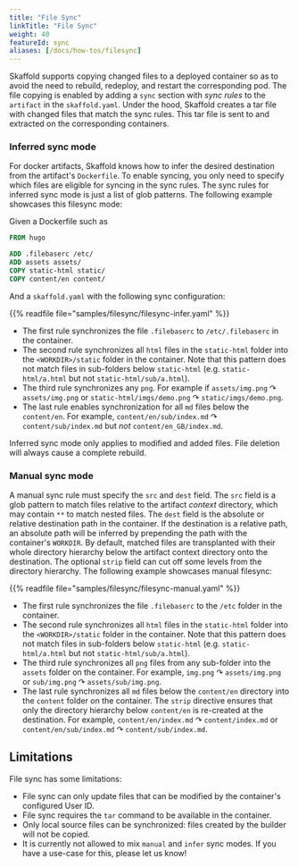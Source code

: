 ```yaml
---
title: "File Sync"
linkTitle: "File Sync"
weight: 40
featureId: sync
aliases: [/docs/how-tos/filesync]
---
```


Skaffold supports copying changed files to a deployed container so as to avoid the need to rebuild, redeploy, and restart the corresponding pod.
The file copying is enabled by adding a `sync` section with _sync rules_ to the `artifact` in the `skaffold.yaml`.
Under the hood, Skaffold creates a tar file with changed files that match the sync rules.
This tar file is sent to and extracted on the corresponding containers. 

### Inferred sync mode
For docker artifacts, Skaffold knows how to infer the desired destination from the artifact's `Dockerfile`.
To enable syncing, you only need to specify which files are eligible for syncing in the sync rules.
The sync rules for inferred sync mode is just a list of glob patterns.
The following example showcases this filesync mode:

Given a Dockerfile such as

```Dockerfile
FROM hugo

ADD .filebaserc /etc/
ADD assets assets/
COPY static-html static/
COPY content/en content/
```

And a `skaffold.yaml` with the following sync configuration:

{{% readfile file="samples/filesync/filesync-infer.yaml" %}}

- The first rule synchronizes the file `.filebaserc` to `/etc/.filebaserc` in the container.
- The second rule synchronizes all `html` files in the `static-html` folder into the `<WORKDIR>/static` folder in the container.
  Note that this pattern does not match files in sub-folders below `static-html` (e.g. `static-html/a.html` but not `static-html/sub/a.html`).
- The third rule synchronizes any `png`. For example if `assets/img.png` ↷ `assets/img.png` or `static-html/imgs/demo.png` ↷ `static/imgs/demo.png`.
- The last rule enables synchronization for all `md` files below the `content/en`.
  For example, `content/en/sub/index.md` ↷ `content/sub/index.md` but _not_ `content/en_GB/index.md`.
  
Inferred sync mode only applies to modified and added files.
File deletion will always cause a complete rebuild.

### Manual sync mode

A manual sync rule must specify the `src` and `dest` field.
The `src` field is a glob pattern to match files relative to the artifact _context_ directory, which may contain `**` to match nested files.
The `dest` field is the absolute or relative destination path in the container.
If the destination is a relative path, an absolute path will be inferred by prepending the path with the container's `WORKDIR`.
By default, matched files are transplanted with their whole directory hierarchy below the artifact context directory onto the destination.
The optional `strip` field can cut off some levels from the directory hierarchy.
The following example showcases manual filesync:

{{% readfile file="samples/filesync/filesync-manual.yaml" %}}

- The first rule synchronizes the file `.filebaserc` to the `/etc` folder in the container.
- The second rule synchronizes all `html` files in the `static-html` folder into the `<WORKDIR>/static` folder in the container.
  Note that this pattern does not match files in sub-folders below `static-html` (e.g. `static-html/a.html` but not `static-html/sub/a.html`).
- The third rule synchronizes all `png` files from any sub-folder into the `assets` folder on the container.
  For example, `img.png` ↷ `assets/img.png` or `sub/img.png` ↷ `assets/sub/img.png`.
- The last rule synchronizes all `md` files below the `content/en` directory into the `content` folder on the container.
  The `strip` directive ensures that only the directory hierarchy below `content/en` is re-created at the destination.
  For example, `content/en/index.md` ↷ `content/index.md` or `content/en/sub/index.md` ↷ `content/sub/index.md`.

## Limitations

File sync has some limitations:

  - File sync can only update files that can be modified by the container's configured User ID.
  - File sync requires the `tar` command to be available in the container.
  - Only local source files can be synchronized: files created by the builder will not be copied.
  - It is currently not allowed to mix `manual` and `infer` sync modes.
    If you have a use-case for this, please let us know!
